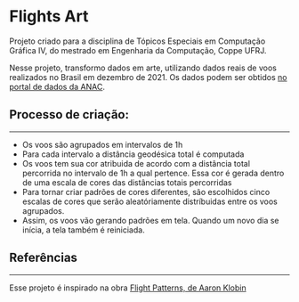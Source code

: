 # Flights Art

Projeto criado para a disciplina de Tópicos Especiais em Computação Gráfica IV, do mestrado em Engenharia da Computação, Coppe UFRJ.

Nesse projeto, transformo dados em arte, utilizando dados reais de voos realizados no Brasil em dezembro de 2021. Os dados podem ser obtidos [no portal de dados da ANAC](https://www.anac.gov.br/acesso-a-informacao/dados-abertos).

## Processo de criação:
___

* Os voos são agrupados em intervalos de 1h
* Para cada intervalo a distância geodésica total é computada
* Os voos tem sua cor atribuida de acordo com a distância total percorrida no intervalo de 1h a qual pertence. Essa cor é gerada dentro de uma escala de cores das distâncias totais percorridas
* Para tornar criar padrões de cores diferentes, são escolhidos cinco escalas de cores que serão aleatóriamente distríbuidas entre os voos agrupados.
* Assim, os voos vão gerando padrões em tela. Quando um novo dia se inícia, a tela também é reiniciada.


## Referências
___

Esse projeto é inspirado na obra [Flight Patterns, de Aaron Klobin](http://www.aaronkoblin.com/project/flight-patterns/)